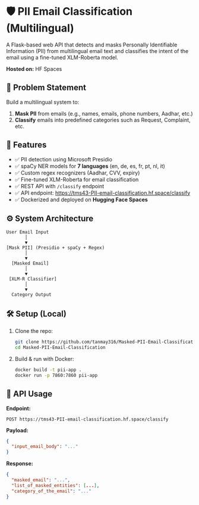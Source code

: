 # 🛡️ PII Email Classification (Multilingual)

A Flask-based web API that detects and masks Personally Identifiable Information (PII) from multilingual email text and classifies the intent of the email using a fine-tuned XLM-Roberta model.

**Hosted on:** HF Spaces

## 📌 Problem Statement

Build a multilingual system to:
1. **Mask PII** from emails (e.g., names, emails, phone numbers, Aadhar, etc.)
2. **Classify** emails into predefined categories such as Request, Complaint, etc.

## 🚀 Features

* ✅ PII detection using Microsoft Presidio
* ✅ spaCy NER models for **7 languages** (en, de, es, fr, pt, nl, it)
* ✅ Custom regex recognizers (Aadhar, CVV, expiry)
* ✅ Fine-tuned XLM-Roberta for email classification
* ✅ REST API with `/classify` endpoint
* ✅ API endpoint: https://tms43-PII-email-classification.hf.space/classify
* ✅ Dockerized and deployed on **Hugging Face Spaces**

## ⚙️ System Architecture

```
User Email Input 
       │ 
       ▼ 
[Mask PII] (Presidio + spaCy + Regex) 
       │ 
       ▼ 
  [Masked Email] 
       │ 
       ▼ 
 [XLM-R Classifier] 
       │ 
       ▼ 
  Category Output
```

## 🛠️ Setup (Local)

1. Clone the repo:
   ```bash
   git clone https://github.com/tanmay316/Masked-PII-Email-Classification.git
   cd Masked-PII-Email-Classification
   ```

2. Build & run with Docker:
   ```bash
   docker build -t pii-app .
   docker run -p 7860:7860 pii-app
   ```

## 🧪 API Usage

**Endpoint:**
```
POST https://tms43-PII-email-classification.hf.space/classify
```

**Payload:**
```json
{
  "input_email_body": "..."
}
```

**Response:**
```json
{
  "masked_email": "...",
  "list_of_masked_entities": [...],
  "category_of_the_email": "..."
}
```
